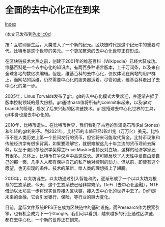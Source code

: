 # 全面的去中心化正在到来

[Index](index.md)

(本文已发布到[Public0x](https://www.publish0x.com/iridiumcao/quan-mian-de-qu-zhong-xin-hua-zheng-zai-dao-lai-xpnkvoz))

按：互联网诞生后，人类进入了一个新的纪元。区块链时代是这个纪元中的重要时代。比特币是这个世界的美元。一个更加繁荣的去中心化世界正在形成。

在区块链技术大热之前，创建于2001年的维基百科（Wikipedia）已经大获成功。维基百科是一个去中心化的知识库，有两百多种语言版本，上千万词条，以及来自全球各地的数亿次编辑。但是，维基百科的去中心化，仅仅体现在网站的用户群上，而网站的运维，仍然需要中心化的服务器运着。尽管如此，维基百科走出了去中心化的第一步。

2005年，Linus Torvalds发布了git。git的去中心化模式大受欢迎，并逐渐占据了版本控制领域的最大份额。git通过hash值将所有的commit串起来，以及git对branch的管理，启发了后来兴起的区块链技术。git是搭建去中心化世界的工具，git本身也是去中心化的。

2010年，比特币诞生。在比特币世界，我们看到了古老的雅浦岛石币(Rai Stones)和年轻的git的影子。到2021年，比特币的市值已经超过1兆（万万亿）美元。比特币不是人类历史上第一个民间发行的货币，但它将来可能取代黄金。比特币现象和传统经济学有很多背离，如果要理解它，就很难按这几十年主流的货币理论去解释，以至于诺贝尔经济学奖得主Erice Maskin也持反对立场，这样的经济学家还有很多。总体上，比特币在争议声中高速成长。这可能反映了人天性中爱自由爱自己的那一面，几乎人人都有保护自己的私产绝对控制的动力。但从前，即使有这个愿望，也无实现的条件。技术的革新，给人类的理想插上了翅膀。

2013年，以太坊诞生。以太坊通过引入智能和约，逐渐形成了一个以以太坊为根基的生态系统，今天，这个生态系统已经非常繁荣。DeFi（去中心化金融），NTF借助以太坊进一步将现实世界接入区块链，接入去中心化的世界中去了。DeFi是未来的金融，它会引发银行，保险，等行业的巨大变化。

目前，星际文件系统IPFS正在成为区块链中的基础设施，而Presearch作为搜索引擎，也有机会成为下一个Google。我们可以看到，越来越多的行业通过区块链，都在去中心化，一个新的世界正在到来。